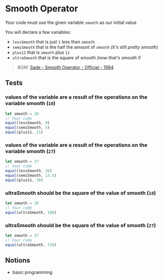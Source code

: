 # Smooth Operator

Your code must use the given variable `smooth` as our initial value

You will declare a few variables:

- `lessSmooth` that is just `1` less than `smooth`
- `semiSmooth` that is the half the amount of `smooth` _(it's still pretty
  smooth)_
- `plus11` that is `smooth` plus `11`
- `ultraSmooth` that is the square of smooth _(now that's smooth !)_

> BGM:
> [Sade - Smooth Operator - Official - 1984](https://www.youtube.com/watch?v=4TYv2PhG89A)

## Tests

### values of the variable are a result of the operations on the variable smooth (`10`)

```js
let smooth = 10
// Your code
equal(lessSmooth, 9)
equal(semiSmooth, 5)
equal(plus11, 21)
```

### values of the variable are a result of the operations on the variable smooth (`27`)

```js
let smooth = 27
// Your code
equal(lessSmooth, 26)
equal(semiSmooth, 13.5)
equal(plus11, 38)
```

### ultraSmooth should be the square of the value of smooth (`10`)

```js
let smooth = 10
// Your code
equal(ultraSmooth, 100)
```

### ultraSmooth should be the square of the value of smooth (`27`)

```js
let smooth = 27
// Your code
equal(ultraSmooth, 729)
```

## Notions

- basic programming
